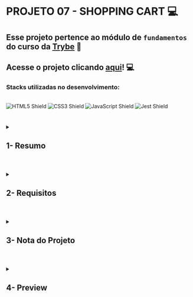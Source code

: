 # PROJETO 07 - SHOPPING CART :computer:

## Esse projeto pertence ao módulo de `fundamentos` do curso da [Trybe](https://www.betrybe.com/) :green_heart:

## Acesse o projeto clicando [aqui](https://jonnoliveira.github.io/trybe-project-07-shopping-cart/)! :computer:

### Stacks utilizadas no desenvolvimento:
<div style="display: inline_block"><br>
<img src="https://img.shields.io/badge/HTML5-E34F26?style=for-the-badge&logo=html5&logoColor=white" alt="HTML5 Shield" />
<img src="https://img.shields.io/badge/CSS3-1572B6?style=for-the-badge&logo=css3&logoColor=white" alt="CSS3 Shield" />
<img src="https://img.shields.io/badge/JavaScript-323330?style=for-the-badge&logo=javascript&logoColor=F7DF1E" alt="JavaScript Shield" />
<img src="https://img.shields.io/badge/Jest-C21325?style=for-the-badge&logo=jest&logoColor=white" alt="Jest Shield" />
</div>

#
 
<details>
 
<summary>
  
## 1- Resumo
  
</summary>

No projeto Shopping Cart pude colocar em prática os conhecimentos adquiridos sobre JavaScript Assíncrono (Promises/Fetch/Async/Await). Utilizando o método TDD (Test Driven Development) e garantindo um código de boa qualidade com boa cobertura de teste, simulei um carrinho de compras de e-commerce totalmente dinâmico que recebe informações de uma API. Veja mais abaixo!
  
</details>

#

<details>
 
<summary>
 
## 2- Requisitos

</summary>

* I. (TDD) Desenvolva testes de no mínimo 25% de cobertura total e 100% da função fetchProducts

* II. Crie uma listagem de produtos

* III. (TDD) Desenvolva testes de no mínimo 50% de cobertura total e 100% da função fetchItem

* IV. Adicione o produto ao carrinho de compras

* V. Remova o item do carrinho de compras ao clicar nele

* VI. (TDD) Desenvolva testes de no mínimo 75% de cobertura total e 100% da função saveCartItems

* VII. (TDD) Desenvolva testes para atingir 100% de cobertura total e 100% da função getSavedCartItems

* VIII. Carregue o carrinho de compras ao iniciar a página

* IX. Calcule o valor total dos itens do carrinho de compras

* X. Limpe o carrinho de compras

* XI. Adicione um texto de carregando durante uma requisição à API

</details>

# 

<details>
 
<summary>

## 3- Nota do Projeto
 
</summary>

## 100% :heavy_check_mark:

![Project-Shopping-Cart-Grade](https://github.com/jonnoliveira/trybe-project-07-shopping-cart/blob/main/image/shopping-cart-grade.png)

</details> 
 
# 

<details>
 
<summary>

## 4- Preview

</summary>

![Project-Shopping-Cart-Preview](https://github.com/jonnoliveira/trybe-project-07-shopping-cart/blob/main/image/shopping-cart-preview.png)


  
</details>
